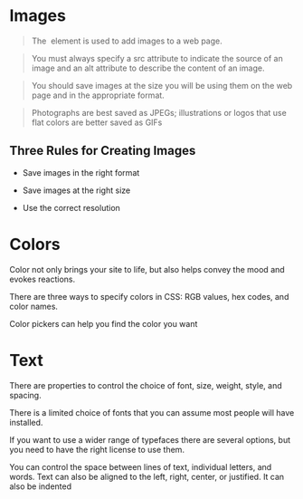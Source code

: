  # Images
 
 > The <img> element is used to add images to a 
web page.

> You must always specify a src attribute to indicate the 
source of an image and an alt attribute to describe the 
content of an image.

> You should save images at the size you will be using 
them on the web page and in the appropriate format.

> Photographs are best saved as JPEGs; illustrations or 
logos that use flat colors are better saved as GIFs

 ## Three Rules for Creating Images
 * Save images in the right format
 
 * Save images at the right size
 
 * Use the correct resolution
 
 # Colors
 Color not only brings your site to life, but also helps 
convey the mood and evokes reactions.

There are three ways to specify colors in CSS: 
RGB values, hex codes, and color names.

Color pickers can help you find the color you want


# Text
There are properties to control the choice of font, size, 
weight, style, and spacing.

There is a limited choice of fonts that you can assume 
most people will have installed.

If you want to use a wider range of typefaces there are 
several options, but you need to have the right license 
to use them.

You can control the space between lines of text, 
individual letters, and words. Text can also be aligned 
to the left, right, center, or justified. It can also be 
indented
